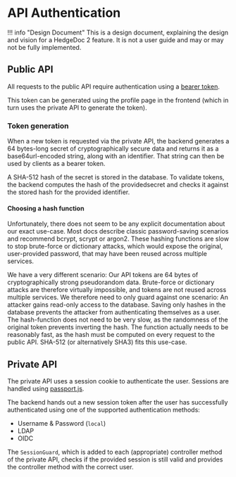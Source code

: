 # API Authentication

!!! info "Design Document"
    This is a design document, explaining the design and vision for a HedgeDoc 2
    feature. It is not a user guide and may or may not be fully implemented.

## Public API

All requests to the public API require authentication using a [bearer token][bearer-token].

This token can be generated using the profile page in the frontend
(which in turn uses the private API to generate the token).

### Token generation

When a new token is requested via the private API, the backend generates a 64 bytes-long secret of
cryptographically secure data and returns it as a base64url-encoded string,
along with an identifier. That string can then be used by clients as a bearer token.

A SHA-512 hash of the secret is stored in the database. To validate tokens, the backend computes
the hash of the providedsecret and checks it against the stored hash for the provided identifier.

#### Choosing a hash function

Unfortunately, there does not seem to be any explicit documentation about our exact use-case.
Most docs describe classic password-saving scenarios and recommend bcrypt, scrypt or argon2.
These hashing functions are slow to stop brute-force or dictionary attacks, which would expose
the original, user-provided password, that may have been reused across multiple services.

We have a very different scenario:
Our API tokens are 64 bytes of cryptographically strong pseudorandom data.
Brute-force or dictionary attacks are therefore virtually impossible, and tokens are not
reused across multiple services.
We therefore need to only guard against one scenario:
An attacker gains read-only access to the database. Saving only hashes in the database prevents the
attacker from authenticating themselves as a user. The hash-function does not need to be very slow,
as the randomness of the original token prevents inverting the hash. The function actually needs to
be reasonably fast, as the hash must be computed on every request to the public API.
SHA-512 (or alternatively SHA3) fits this use-case.

## Private API

The private API uses a session cookie to authenticate the user.
Sessions are handled using [passport.js](https://www.passportjs.org/).

The backend hands out a new session token after the user has successfully authenticated
using one of the supported authentication methods:

- Username & Password (`local`)
- LDAP
- OIDC

The `SessionGuard`, which is added to each (appropriate) controller method of the private API,
checks if the provided session is still valid and provides the controller method
with the correct user.

[bearer-token]: https://datatracker.ietf.org/doc/html/rfc6750
